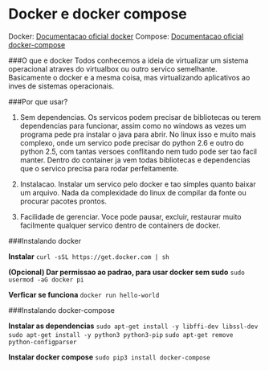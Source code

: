 # Docker e docker compose

Docker: [Documentacao oficial docker](https://docs.docker.com/)
Compose: [Documentacao oficial docker-compose](https://docs.docker.com/compose/)

###O que e docker
Todos conhecemos a ideia de virtualizar um sistema operacional atraves do virtualbox ou outro servico semelhante. Basicamente o docker e a mesma coisa, mas virtualizando aplicativos ao inves de sistemas operacionais.

###Por que usar?
1. Sem dependencias. Os servicos podem precisar de bibliotecas ou terem dependencias para funcionar, assim como no windows as vezes um programa pede pra instalar o java para abrir. No linux isso e muito mais complexo, onde um servico pode precisar do python 2.6 e outro do python 2.5, com tantas versoes conflitando nem tudo pode ser tao facil manter. Dentro do container ja vem todas bibliotecas e dependencias que o servico precisa para rodar perfeitamente.

2. Instalacao. Instalar um servico pelo docker e tao simples quanto baixar um arquivo. Nada da complexidade do linux de compilar da fonte ou procurar pacotes prontos.

3. Facilidade de gerenciar. Voce pode pausar, excluir, restaurar muito facilmente qualquer servico dentro de containers de docker.

###Instalando docker

**Instalar**
```curl -sSL https://get.docker.com | sh```

**(Opcional) Dar permissao ao padrao, para usar docker sem sudo**
```sudo usermod -aG docker pi```

**Verficar se funciona**
```docker run hello-world```

###Instalando docker-compose

**Instalar as dependencias**
```sudo apt-get install -y libffi-dev libssl-dev```
```sudo apt-get install -y python3 python3-pip```
```sudo apt-get remove python-configparser```

**Instalar docker compose**
```sudo pip3 install docker-compose```
